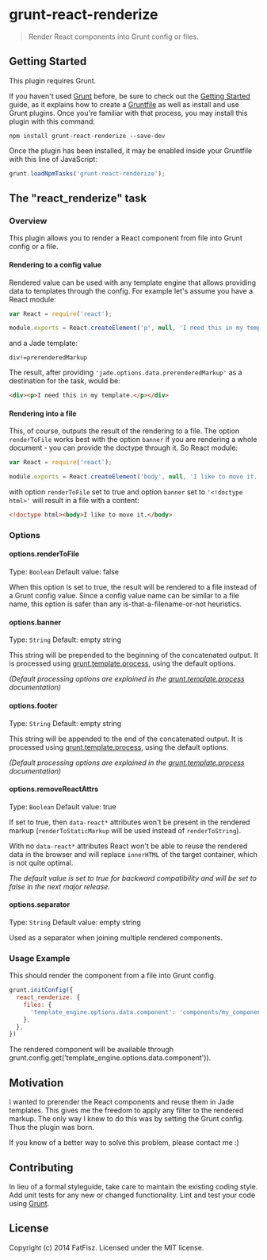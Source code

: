 # grunt-react-renderize

> Render React components into Grunt config or files.

## Getting Started
This plugin requires Grunt.

If you haven't used [Grunt](http://gruntjs.com/) before, be sure to check out the [Getting Started](http://gruntjs.com/getting-started) guide, as it explains how to create a [Gruntfile](http://gruntjs.com/sample-gruntfile) as well as install and use Grunt plugins. Once you're familiar with that process, you may install this plugin with this command:

```shell
npm install grunt-react-renderize --save-dev
```

Once the plugin has been installed, it may be enabled inside your Gruntfile with this line of JavaScript:

```js
grunt.loadNpmTasks('grunt-react-renderize');
```

## The "react_renderize" task

### Overview
This plugin allows you to render a React component from file into Grunt config or a file.

#### Rendering to a config value
Rendered value can be used with any template engine that allows providing data to templates through the config. For example let's assume you have a React module:

```js
var React = require('react');

module.exports = React.createElement('p', null, 'I need this in my template.');
```

and a Jade template:
```jade
div!=prerenderedMarkup
```

The result, after providing `'jade.options.data.prerenderedMarkup'` as a destination for the task, would be:

```html
<div><p>I need this in my template.</p></div>
```

#### Rendering into a file
This, of course, outputs the result of the rendering to a file. The option `renderToFile` works best with the option `banner` if you are rendering a whole document - you can provide the doctype through it.
So React module:

```js
var React = require('react');

module.exports = React.createElement('body', null, 'I like to move it.');
```

with option `renderToFile` set to true and option `banner` set to `'<!doctype html>'` will result in a file with a content:

```html
<!doctype html><body>I like to move it.</body>
```

### Options

#### options.renderToFile
Type: `Boolean`
Default value: false

When this option is set to true, the result will be rendered to a file instead of a Grunt config value.
Since a config value name can be similar to a file name, this option is safer than any is-that-a-filename-or-not heuristics.

#### options.banner
Type: `String`
Default: empty string

This string will be prepended to the beginning of the concatenated output. It is processed using [grunt.template.process][], using the default options.

_(Default processing options are explained in the [grunt.template.process][] documentation)_

#### options.footer
Type: `String`
Default: empty string

This string will be appended to the end of the concatenated output. It is processed using [grunt.template.process][], using the default options.

_(Default processing options are explained in the [grunt.template.process][] documentation)_

#### options.removeReactAttrs
Type: `Boolean`
Default value: true

If set to true, then `data-react*` attributes won't be present in the rendered markup (`renderToStaticMarkup` will be used instead of `renderToString`).

With no `data-react*` attributes React won't be able to reuse the rendered data in the browser and will replace `innerHTML` of the target container, which is not quite optimal.

*The default value is set to true for backward compatibility and will be set to false in the next major release.*

#### options.separator
Type: `String`
Default value: empty string

Used as a separator when joining multiple rendered components.

### Usage Example

This should render the component from a file into Grunt config.

```js
grunt.initConfig({
  react_renderize: {
    files: {
      'template_engine.options.data.component': 'components/my_component.js',
    },
  },
})
```

The rendered component will be available through grunt.config.get('template_engine.options.data.component')).

## Motivation
I wanted to prerender the React components and reuse them in Jade templates. This gives me the freedom to apply any filter to the rendered markup. The only way I knew to do this was by setting the Grunt config. Thus the plugin was born.

If you know of a better way to solve this problem, please contact me :)

## Contributing
In lieu of a formal styleguide, take care to maintain the existing coding style. Add unit tests for any new or changed functionality. Lint and test your code using [Grunt](http://gruntjs.com/).

## License
Copyright (c) 2014 FatFisz. Licensed under the MIT license.

[grunt.template.process]: https://github.com/gruntjs/grunt-docs/blob/master/grunt.template.md#grunttemplateprocess
